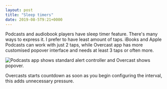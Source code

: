 ```yaml
---
layout: post
title: "Sleep timers"
date: 2019-08-5T9:21+0000
---
```


Podcasts and audiobook players have sleep timer feature. There's many ways to express it. I prefer to have least amount of taps. iBooks and Apple Podcasts can work with just 2 taps, while Overcast app has more customised popover interface and needs at least 3 taps or often more.

![Podcasts app shows standard alert controller and Overcast shows popover.][1]

Overcasts starts countdown as soon as you begin configuring the interval, this adds unnecessary pressure.

[1]: {{site.url}}/images/sleep-timers.png
